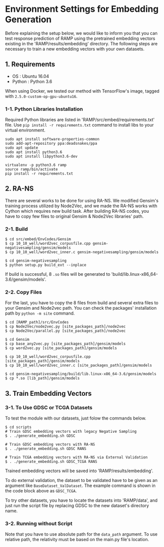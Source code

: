 # Environment Settings for Embedding Generation

Before explaining the setup below, we would like to inform you that you can test response prediction of RAMP using the pretrained embedding vectors existing in the 'RAMP/results/embedding' directory. The following steps are necessary to train a new embedding vectors with your own datasets.

## 1. Requirements

- OS : Ubuntu 16.04
- Python : Python 3.6

When using Docker, we tested our method with TensorFlow's image, tagged with `2.5.0-custom-op-gpu-ubuntu16`.

### 1-1. Python Libraries Installation

Required Python libraries are listed in 'RAMP/src/embed/requirements.txt' file. Use `pip install -r requirements.txt` command to install libs to your virtual environment.

```
sudo apt install software-properties-common
sudo add-apt-repository ppa:deadsnakes/ppa
sudo apt update
sudo apt install python3.6
sudo apt install libpython3.6-dev

virtualenv -p python3.6 ramp
source ramp/bin/activate
pip install -r requirements.txt
```

## 2. RA-NS

There are several works to be done for using RA-NS. We modified Gensim's training process utilized by Node2Vec, and we made the RA-NS works with Cython which requires new build task. After building RA-NS codes, you have to copy few files to original Gensim & Node2Vec libraries' path.

### 2-1. Build

```
$ cd src/embed/EnvCodes/Gensim
$ cp 10_10_well/word2vec_corpusfile.cpp gensim-negativesampling/gensim/models
$ cp 10_10_well/word2vec_inner.c gensim-negativesampling/gensim/models

$ cd gensim-negativesampling
$ python setup.py build_ext --inplace
```

If build is successful, 8 `.so` files will be generated to 'build/lib.linux-x86_64-3.6/gensim/models'.

### 2-2. Copy Files

For the last, you have to copy the 8 files from build and several extra files to your Gensim and Node2vec path. You can check the packages' installation path by `python -m site` command.

```
$ cd [RAMP_path]/src/EnvCodes
$ cp Node2Vec/node2vec.py [site_packages_path]/node2vec
$ cp Node2Vec/parallel.py [site_packages_path]/node2vec

$ cd Gensim
$ cp base_any2vec.py [site_packages_path]/gensim/models
$ cp word2vec.py [site_packages_path]/gensim/models

$ cp 10_10_well/word2vec_corpusfile.cpp [site_packages_path]/gensim/models
$ cp 10_10_well/word2vec_inner.c [site_packages_path]/gensim/models

$ cd gensim-negativesampling/build/lib.linux-x86_64-3.6/gensim/models
$ cp *.so [lib_path]/gensim/models
```

## 3. Train Embedding Vectors

### 3-1. To Use GDSC or TCGA Datasets

To test the module with our datasets, just folow the commands below.

```
$ cd scripts
# Train GDSC embedding vectors with legacy Negative Sampling
$ . ./generate_embedding.sh GDSC

# Train GDSC embedding vectors with RA-NS
$ . ./generate_embedding.sh GDSC RANS

# Train TCGA embedding vectors with RA-NS via External Validation 
$ . ./generate_embedding.sh GDSC_TCGA RANS
```

Trained embedding vectors will be saved into 'RAMP/results/embedding'.

To do external validation, the dataset to be validated have to be given as an argument like `BaseDataset_ValDataset`. The example command is shown in the code block above as `GDSC_TCGA`.

To try other datasets, you have to locate the datasets into 'RAMP/data', and just run the script file by replacing GDSC to the new dataset's directory name.

### 3-2. Running without Script

Note that you have to use absolute path for the `data_path` argument. To use relative path, the relativity must be based on the main.py file's location.